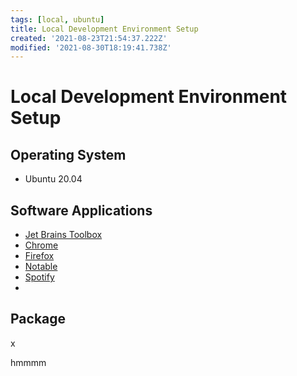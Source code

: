 ```yaml
---
tags: [local, ubuntu]
title: Local Development Environment Setup
created: '2021-08-23T21:54:37.222Z'
modified: '2021-08-30T18:19:41.738Z'
---
```


# Local Development Environment Setup

## Operating System

- Ubuntu 20.04

## Software Applications

- [Jet Brains Toolbox]()
- [Chrome]()
- [Firefox]()
- [Notable]()
- [Spotify]()
- 

## Package 
x

hmmmm
